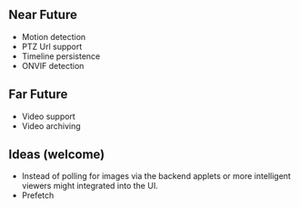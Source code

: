 ## Near Future

* Motion detection
* PTZ Url support
* Timeline persistence
* ONVIF detection

## Far Future

* Video support
* Video archiving

## Ideas (welcome)

* Instead of polling for images via the backend applets or more intelligent viewers might integrated into the UI.
* Prefetch
